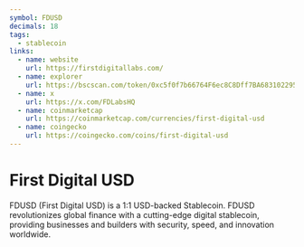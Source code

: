 ```yaml
---
symbol: FDUSD
decimals: 18
tags:
  - stablecoin
links:
  - name: website
    url: https://firstdigitallabs.com/
  - name: explorer
    url: https://bscscan.com/token/0xc5f0f7b66764F6ec8C8Dff7BA683102295E16409
  - name: x
    url: https://x.com/FDLabsHQ
  - name: coinmarketcap
    url: https://coinmarketcap.com/currencies/first-digital-usd
  - name: coingecko
    url: https://coingecko.com/coins/first-digital-usd
---
```


# First Digital USD

FDUSD (First Digital USD) is a 1:1 USD-backed Stablecoin. FDUSD revolutionizes global finance with a cutting-edge digital stablecoin, providing businesses and builders with security, speed, and innovation worldwide.
